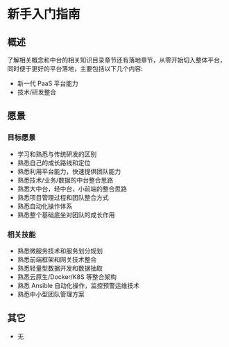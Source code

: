 # 新手入门指南

## 概述

了解相关概念和中台的相关知识目录章节还有落地章节，从零开始切入整体平台，同时便于更好的平台落地，主要包括以下几个内容:

- 新一代 PaaS 平台能力
- 技术/研发整合

## 愿景

### 目标愿景

- 学习和熟悉与传统研发的区别
- 熟悉自己的成长路线和定位
- 熟悉利用平台能力，快速提供团队能力
- 熟悉技术/业务/数据的中台整合思路
- 熟悉大中台，轻中台，小前端的整合思路
- 熟悉项目管理过程和团队整合方式
- 熟悉自动化操作体系
- 熟悉整个基础底坐对团队的成长作用

### 相关技能

- 熟悉微服务技术和服务划分规划
- 熟悉前端框架和网关技术整合
- 熟悉轻量型数据开发和数据抽取
- 熟悉云原生/Docker/K8S 等整合架构
- 熟悉 Ansible 自动化操作，监控预警运维技术
- 熟悉中小型团队管理方案

## 其它

- 无
